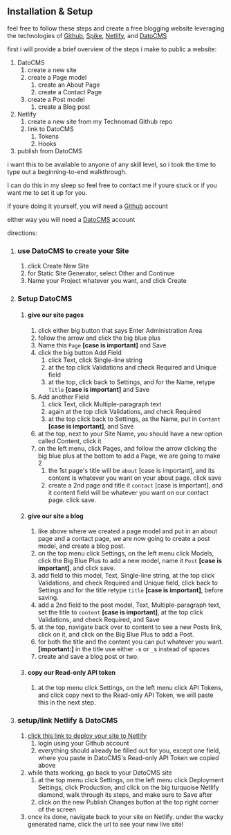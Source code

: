 #



## Installation & Setup

feel free to follow these steps and create a free blogging website leveraging the technologies of [Github](//github.com), [Spike](//spike.cf), [Netlify](//netlify.com), and [DatoCMS](//datocms.com)

first i will provide a brief overview of the steps i make to public a website:

  1. DatoCMS
      1. create a new site
      1. create a Page model
          1. create an About Page
          1. create a Contact Page
      1. create a Post model
          1. create a Blog post
  1. Netlify
      1. create a new site from my Technomad Github repo
      1. link to DatoCMS
          1. Tokens
          1. Hooks
  1. publish from DatoCMS

i want this to be available to anyone of any skill level, so i took the time to type out a beginning-to-end walkthrough.

I can do this in my sleep so feel free to contact me if youre stuck or if you want me to set it up for you.


if youre doing it yourself, you will need a [Github](//github.com) account

either way you will need a [DatoCMS](//www.datocms.com) account

directions:

1. ### use DatoCMS to create your Site
    1. click Create New Site
    1. for Static Site Generator, select Other and Continue
    1. Name your Project whatever you want, and click Create

1. ### Setup DatoCMS
    1. #### give our site pages
        1. click either big button that says Enter Administration Area
        1. follow the arrow and click the big blue plus
        1. Name this `Page` **[case is important]** and Save
        1. click the big button Add Field
            1. click Text, click Single-line string
            1. at the top click Validations and check Required and Unique field
            1. at the top, click back to Settings, and for the Name, retype `Title` **[case is important]** and Save
        1.  Add another Field
            1. click Text, click Multiple-paragraph text
            1. again at the top click Validations, and check Required
            1. at the top click back to Settings, as the Name, put in `Content` **[case is important]**, and Save
        1. at the top, next to your Site Name, you should have a new option called Content, click it
        1. on the left menu, click Pages, and follow the arrow clicking the big blue plus at the bottom to add a Page, we are going to make 2
            1. the 1st page's title will be `about` [case is important], and its content is whatever you want on your about page. click save
            1. create a 2nd page and title it `contact` [case is important], and it content field will be whatever you want on our contact page. click save.
    1. #### give our site a blog
        1. like above where we created a page model and put in an about page and a contact page, we are now going to create a post model, and create a blog post.
        1. on the top menu click Settings, on the left menu click Models, click the Big Blue Plus to add a new model, name it `Post` **[case is important]**, and click save.
        1. add field to this model, Text, Single-line string, at the top click Validations, and check Required and Unique field, click back to Settings and for the title retype `title` **[case is important]**, before saving.
        1. add a 2nd field to the post model, Text, Multiple-paragraph text, set the title to `content` **[case is important]**, at the top click Validations, and check Required, and Save
        1. at the top, navigate back over to content to see a new Posts link, click on it, and click on the Big Blue Plus to add a Post.
        1. for both the title and the content you can put whatever you want. **[important:]** in the title use either `-`s or `_`s instead of spaces
        1. create and save a blog post or two.
    1. #### copy our Read-only API token
        1. at the top menu click Settings, on the left menu click API Tokens, and click copy next to the Read-only API Token, we will paste this in the next step.

1. ### setup/link Netlify & DatoCMS
    1. [click this link to deploy your site to Netlify](https://app.netlify.com/start/deploy?repository=https://github.com/wommy/technomad_spike_datocms)
        1. login using your Github account
        1. everything should already be filled out for you, except one field, where you paste in DatoCMS's Read-only API Token we copied above
    1. while thats working, go back to your DatoCMS site
        1. at the top menu click Settings, on the left menu click Deployment Settings, click Production, and click on the big turquoise Netlify diamond, walk through its steps, and make sure to Save after
        1. click on the new Publish Changes button at the top right corner of the screen
    1. once its done, navigate back to your site on Netlify. under the wacky generated name, click the url to see your new live site!
